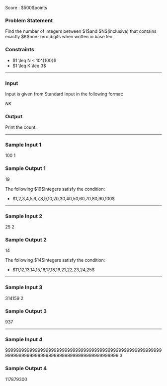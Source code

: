 
<div>

<span>

<span>

<p>
Score : $500$points
</p>

<div>

<section>

### **Problem Statement**

<p>
Find the number of integers between $1$and $N$(inclusive) that contains exactly $K$non-zero digits when written in base ten.
</p>

</section>

</div>

<div>

<section>

### **Constraints**

<ul>

<li>
$1 \leq N < 10^{100}$
</li>

<li>
$1 \leq K \leq 3$
</li>

</ul>

</section>

</div>

---

<div>

<div>

<section>

### **Input**

<p>
Input is given from Standard Input in the following format:
</p>

<div>

$N$$K$
</div>

</section>

</div>

<div>

<section>

### **Output**

<p>
Print the count.
</p>

</section>

</div>

</div>

---

<div>

<section>

### **Sample Input 1**

<div>

100
1

</div>

</section>

</div>

<div>

<section>

### **Sample Output 1**

<div>

19

</div>

<p>
The following $19$integers satisfy the condition:
</p>

<ul>

<li>
$1,2,3,4,5,6,7,8,9,10,20,30,40,50,60,70,80,90,100$
</li>

</ul>

</section>

</div>

---

<div>

<section>

### **Sample Input 2**

<div>

25
2

</div>

</section>

</div>

<div>

<section>

### **Sample Output 2**

<div>

14

</div>

<p>
The following $14$integers satisfy the condition:
</p>

<ul>

<li>
$11,12,13,14,15,16,17,18,19,21,22,23,24,25$
</li>

</ul>

</section>

</div>

---

<div>

<section>

### **Sample Input 3**

<div>

314159
2

</div>

</section>

</div>

<div>

<section>

### **Sample Output 3**

<div>

937

</div>

</section>

</div>

---

<div>

<section>

### **Sample Input 4**

<div>

9999999999999999999999999999999999999999999999999999999999999999999999999999999999999999999999999999
3

</div>

</section>

</div>

<div>

<section>

### **Sample Output 4**

<div>

117879300

</div>

</section>

</div>

</span>

</span>

</div>
